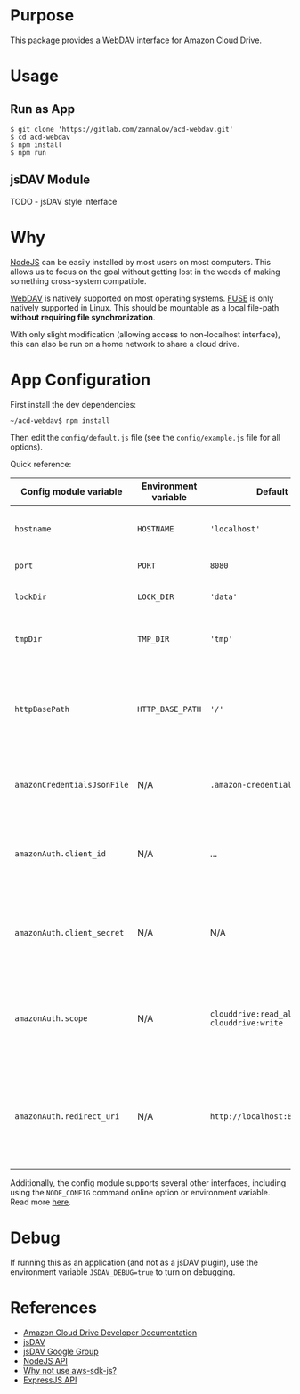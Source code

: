 # Purpose #

This package provides a WebDAV interface for Amazon Cloud Drive.

# Usage #

## Run as App

```shell
$ git clone 'https://gitlab.com/zannalov/acd-webdav.git'
$ cd acd-webdav
$ npm install
$ npm run
```

## jsDAV Module

TODO - jsDAV style interface

# Why #

[NodeJS](https://nodejs.org/) can be easily installed by most users on most computers. This allows us to focus on the goal without getting lost in the weeds of making something cross-system compatible.

[WebDAV](http://www.webdav.org/) is natively supported on most operating systems. [FUSE](http://fuse.sourceforge.net/) is only natively supported in Linux. This should be mountable as a local file-path **without requiring file synchronization**.

With only slight modification (allowing access to non-localhost interface), this can also be run on a home network to share a cloud drive.

# App Configuration #

First install the dev dependencies:

```shell
~/acd-webdav$ npm install
```

Then edit the ``config/default.js`` file (see the ``config/example.js`` file for all options).

Quick reference:

Config module variable          | Environment variable  | Default value                             | Description
----------------------          | --------------------  | -------------                             | -----------
``hostname``                    | ``HOSTNAME``          | ``'localhost'``                           | Which interface and host name to listen upon
``port``                        | ``PORT``              | ``8080``                                  | What port to open
``lockDir``                     | ``LOCK_DIR``          | ``'data'``                                | Where to put WebDAV lock files
``tmpDir``                      | ``TMP_DIR``           | ``'tmp'``                                 | Where to put WebDAV temporary files
``httpBasePath``                | ``HTTP_BASE_PATH``    | ``'/'``                                   | Where on the URL to put the WebDAV mount point (by default the root to work with Windows XP)
``amazonCredentialsJsonFile``   | N/A                   | ``.amazon-credentials.json``              | Where to cache the credentials when not running
``amazonAuth.client_id``        | N/A                   | ...                                       | The ``client_id`` required for authorizing against Amazon Cloud Drive
``amazonAuth.client_secret``    | N/A                   | N/A                                       | An optional ``client_secret`` if you don't want access to periodically time out
``amazonAuth.scope``            | N/A                   | ``clouddrive:read_all clouddrive:write``  | What permissions this application needs within Amazon's auth framework
``amazonAuth.redirect_uri``     | N/A                   | ``http://localhost:8080/signin.html``     | Where Amazon should send the login info - **should match hostname and port above**

Additionally, the config module supports several other interfaces, including using the ``NODE_CONFIG`` command online option or environment variable. Read more [here](https://www.npmjs.com/package/config).

# Debug #

If running this as an application (and not as a jsDAV plugin), use the environment variable ``JSDAV_DEBUG=true`` to turn on debugging.

# References #

* [Amazon Cloud Drive Developer Documentation](https://developer.amazon.com/public/apis/experience/cloud-drive/)
* [jsDAV](https://github.com/mikedeboer/jsDAV)
* [jsDAV Google Group](https://groups.google.com/forum/#!forum/jsdav)
* [NodeJS API](https://nodejs.org/api/)
* [Why not use aws-sdk-js?](https://github.com/aws/aws-sdk-net/issues/188)
* [ExpressJS API](http://expressjs.com/api.html)
